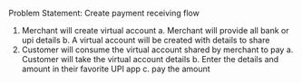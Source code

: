 Problem Statement: Create payment receiving flow
1. Merchant will create virtual account
    a. Merchant will provide all bank or upi details
    b. A virtual account will be created with details to share
2. Customer will consume the virtual account shared by merchant to pay
    a. Customer will take the virtual account details
    b. Enter the details and amount in their favorite UPI app
    c. pay the amount

